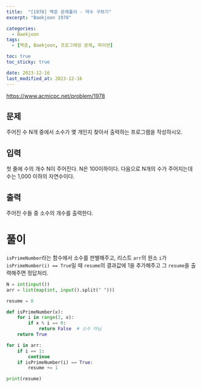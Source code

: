 ```yaml
---
title:  "[1978] 백준 문제풀이 - 약수 구하기"
excerpt: "Baekjoon 1978"

categories:
  - Baekjoon
tags:
  - [백준, Baekjoon, 프로그래밍 문제, 파이썬]

toc: true
toc_sticky: true

date: 2023-12-16
last_modified_at: 2023-12-16
---
```


https://www.acmicpc.net/problem/1978

## 문제
주어진 수 N개 중에서 소수가 몇 개인지 찾아서 출력하는 프로그램을 작성하시오.

## 입력
첫 줄에 수의 개수 N이 주어진다. N은 100이하이다. 다음으로 N개의 수가 주어지는데 수는 1,000 이하의 자연수이다.

## 출력
주어진 수들 중 소수의 개수를 출력한다.

# 풀이
``isPrimeNumber``라는 함수에서 소수를 판별해주고, 리스트 ``arr``의 원소 ``i``가 ``isPrimeNumber(i) == True``일 때 ``resume``의 결과값에 1을 추가해주고 그 ``resume``을 출력해주면 정답처리.

```py
N = int(input())
arr = list(map(int, input().split(" ")))

resume = 0

def isPrimeNumber(x):
    for i in range(2, x):
        if x % i == 0:
            return False  # 소수 아님
    return True

for i in arr:
    if i == 1:
        continue
    if isPrimeNumber(i) == True:
        resume += 1

print(resume)
```

